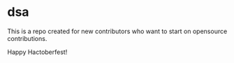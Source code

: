 # dsa

This is a repo created for new contributors who want to start on opensource contributions.

Happy Hactoberfest!
